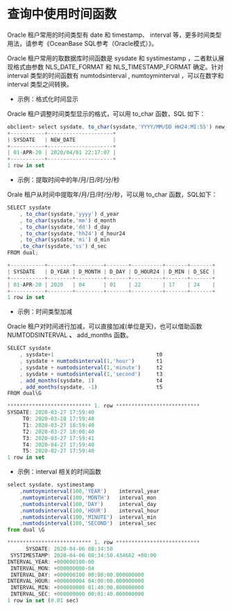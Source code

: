 查询中使用时间函数 
==============================

Oracle 租户常用的时间类型有 date 和 timestamp、 interval 等，更多时间类型用法，请参考《OceanBase SQL参考（Oracle模式）》。

Oracle 租户常用的取数据库时间函数是 sysdate 和 systimestamp ，二者默认展现格式由参数 NLS_DATE_FORMAT 和 NLS_TIMESTAMP_FORMAT 确定。针对 interval 类型的时间函数有 numtodsinterval , numtoyminterval ，可以在数字和 interval 类型之间转换。

* 示例：格式化时间显示

  




Oracle 租户调整时间类型显示的格式，可以用 to_char 函数，SQL 如下：

```javascript
obclient> select sysdate, to_char(sysdate,'YYYY/MM/DD HH24:MI:SS') new_date from dual;
+-----------+---------------------+
| SYSDATE   | NEW_DATE            |
+-----------+---------------------+
| 01-APR-20 | 2020/04/01 22:17:07 |
+-----------+---------------------+
1 row in set
```



* 示例：提取时间中的年/月/日/时/分/秒

  




Orale 租户从时间中提取年/月/日/时/分/秒，可以用 to_char 函数，SQL如下：

```javascript
SELECT sysdate
    , to_char(sysdate,'yyyy') d_year
    , to_char(sysdate,'mm') d_month
    , to_char(sysdate,'dd') d_day
    , to_char(sysdate,'hh24') d_hour24
    , to_char(sysdate,'mi') d_min
    ,to_char(sysdate,'ss') d_sec
FROM dual;

+-----------+--------+---------+-------+----------+-------+-------+
| SYSDATE   | D_YEAR | D_MONTH | D_DAY | D_HOUR24 | D_MIN | D_SEC |
+-----------+--------+---------+-------+----------+-------+-------+
| 01-APR-20 | 2020   | 04      | 01    | 22       | 17    | 24    |
+-----------+--------+---------+-------+----------+-------+-------+
1 row in set
```



* 示例：时间类型加减

  




Oracle 租户对时间进行加减，可以直接加减(单位是天)，也可以借助函数 NUMTODSINTERVAL **、** add_months 函数。

```javascript
SELECT sysdate
    , sysdate+1                                 t0
    , sysdate + numtodsinterval(1,'hour')       t1
    , sysdate + numtodsinterval(1,'minute')     t2
    , sysdate + numtodsinterval(1,'second')     t3
    , add_months(sysdate, 1)                    t4
    , add_months(sysdate, -1)                   t5
FROM dual\G

*************************** 1. row ***************************
SYSDATE: 2020-03-27 17:59:40
     T0: 2020-03-28 17:59:40
     T1: 2020-03-27 18:59:40
     T2: 2020-03-27 18:00:40
     T3: 2020-03-27 17:59:41
     T4: 2020-04-27 17:59:40
     T5: 2020-02-27 17:59:40
1 row in set
```



* 示例：interval 相关的时间函数

  




```javascript
select sysdate, systimestamp
    ,numtoyminterval(100,'YEAR')    interval_year
    ,numtoyminterval(100,'MONTH')   interval_mon
    ,numtodsinterval(100,'DAY')     interval_day
    ,numtodsinterval(100,'HOUR')    interval_hour
    ,numtodsinterval(100,'MINUTE')  interval_min
    ,numtodsinterval(100,'SECOND')  interval_sec    
from dual \G

*************************** 1. row ***************************
      SYSDATE: 2020-04-06 08:34:50
 SYSTIMESTAMP: 2020-04-06 08:34:50.434602 +08:00
INTERVAL_YEAR: +000000100-00
 INTERVAL_MON: +000000008-04
 INTERVAL_DAY: +000000100 00:00:00.000000000
INTERVAL_HOUR: +000000004 04:00:00.000000000
 INTERVAL_MIN: +000000000 01:40:00.000000000
 INTERVAL_SEC: +000000000 00:01:40.000000000
1 row in set (0.01 sec)
```


